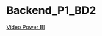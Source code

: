 # Backend_P1_BD2


[Video Power BI](https://drive.google.com/file/d/11aOo56uniWkxHJMpr2440IHplq9lPleh/view?usp=sharing)
